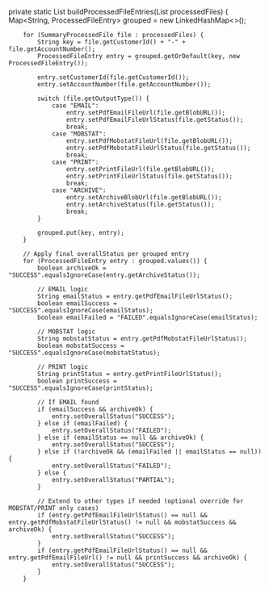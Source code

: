   private static List<ProcessedFileEntry> buildProcessedFileEntries(List<SummaryProcessedFile> processedFiles) {
        Map<String, ProcessedFileEntry> grouped = new LinkedHashMap<>();

        for (SummaryProcessedFile file : processedFiles) {
            String key = file.getCustomerId() + "-" + file.getAccountNumber();
            ProcessedFileEntry entry = grouped.getOrDefault(key, new ProcessedFileEntry());

            entry.setCustomerId(file.getCustomerId());
            entry.setAccountNumber(file.getAccountNumber());

            switch (file.getOutputType()) {
                case "EMAIL":
                    entry.setPdfEmailFileUrl(file.getBlobURL());
                    entry.setPdfEmailFileUrlStatus(file.getStatus());
                    break;
                case "MOBSTAT":
                    entry.setPdfMobstatFileUrl(file.getBlobURL());
                    entry.setPdfMobstatFileUrlStatus(file.getStatus());
                    break;
                case "PRINT":
                    entry.setPrintFileUrl(file.getBlobURL());
                    entry.setPrintFileUrlStatus(file.getStatus());
                    break;
                case "ARCHIVE":
                    entry.setArchiveBlobUrl(file.getBlobURL());
                    entry.setArchiveStatus(file.getStatus());
                    break;
            }

            grouped.put(key, entry);
        }

        // Apply final overallStatus per grouped entry
        for (ProcessedFileEntry entry : grouped.values()) {
            boolean archiveOk = "SUCCESS".equalsIgnoreCase(entry.getArchiveStatus());

            // EMAIL logic
            String emailStatus = entry.getPdfEmailFileUrlStatus();
            boolean emailSuccess = "SUCCESS".equalsIgnoreCase(emailStatus);
            boolean emailFailed = "FAILED".equalsIgnoreCase(emailStatus);

            // MOBSTAT logic
            String mobstatStatus = entry.getPdfMobstatFileUrlStatus();
            boolean mobstatSuccess = "SUCCESS".equalsIgnoreCase(mobstatStatus);

            // PRINT logic
            String printStatus = entry.getPrintFileUrlStatus();
            boolean printSuccess = "SUCCESS".equalsIgnoreCase(printStatus);

            // If EMAIL found
            if (emailSuccess && archiveOk) {
                entry.setOverallStatus("SUCCESS");
            } else if (emailFailed) {
                entry.setOverallStatus("FAILED");
            } else if (emailStatus == null && archiveOk) {
                entry.setOverallStatus("SUCCESS");
            } else if (!archiveOk && (emailFailed || emailStatus == null)) {
                entry.setOverallStatus("FAILED");
            } else {
                entry.setOverallStatus("PARTIAL");
            }

            // Extend to other types if needed (optional override for MOBSTAT/PRINT only cases)
            if (entry.getPdfEmailFileUrlStatus() == null && entry.getPdfMobstatFileUrlStatus() != null && mobstatSuccess && archiveOk) {
                entry.setOverallStatus("SUCCESS");
            }
            if (entry.getPdfEmailFileUrlStatus() == null && entry.getPdfEmailFileUrl() != null && printSuccess && archiveOk) {
                entry.setOverallStatus("SUCCESS");
            }
        }
